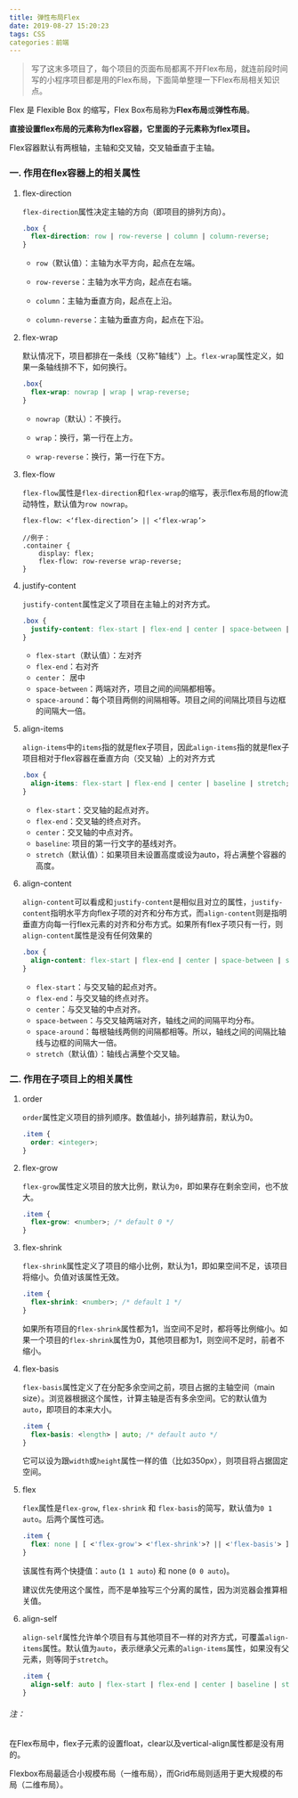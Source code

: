 ```yaml
---
title: 弹性布局Flex
date: 2019-08-27 15:20:23
tags: CSS
categories：前端
---
```


> 写了这末多项目了，每个项目的页面布局都离不开Flex布局，就连前段时间写的小程序项目都是用的Flex布局，下面简单整理一下Flex布局相关知识点。

Flex 是 Flexible Box 的缩写，Flex Box布局称为**Flex布局**或**弹性布局**。

**直接设置flex布局的元素称为flex容器，它里面的子元素称为flex项目。**

Flex容器默认有两根轴，主轴和交叉轴，交叉轴垂直于主轴。

### 一. 作用在flex容器上的相关属性

1. flex-direction

   `flex-direction`属性决定主轴的方向（即项目的排列方向）。

   ```css
   .box {
     flex-direction: row | row-reverse | column | column-reverse;
   }
   ```

   - `row`（默认值）：主轴为水平方向，起点在左端。

   - `row-reverse`：主轴为水平方向，起点在右端。

   - `column`：主轴为垂直方向，起点在上沿。

   - `column-reverse`：主轴为垂直方向，起点在下沿。

     

2. flex-wrap

   默认情况下，项目都排在一条线（又称"轴线"）上。`flex-wrap`属性定义，如果一条轴线排不下，如何换行。

   ```css
   .box{
     flex-wrap: nowrap | wrap | wrap-reverse;
   }
   ```

   - `nowrap`（默认）：不换行。

   - `wrap`：换行，第一行在上方。

   - `wrap-reverse`：换行，第一行在下方。

     

3. flex-flow

   `flex-flow`属性是`flex-direction`和`flex-wrap`的缩写，表示flex布局的flow流动特性，默认值为`row nowrap`。

   ```
   flex-flow: <‘flex-direction’> || <‘flex-wrap’>
   
   //例子：
   .container {
       display: flex;
       flex-flow: row-reverse wrap-reverse;
   }
   ```

4. justify-content 

   `justify-content`属性定义了项目在主轴上的对齐方式。

   ```css
   .box {
     justify-content: flex-start | flex-end | center | space-between | space-around;
   }
   ```

   - `flex-start`（默认值）：左对齐
   - `flex-end`：右对齐
   - `center`： 居中
   - `space-between`：两端对齐，项目之间的间隔都相等。
   - `space-around`：每个项目两侧的间隔相等。项目之间的间隔比项目与边框的间隔大一倍。

5. align-items

   `align-items`中的`items`指的就是flex子项目，因此`align-items`指的就是flex子项目相对于flex容器在垂直方向（交叉轴）上的对齐方式

   ```css
   .box {
     align-items: flex-start | flex-end | center | baseline | stretch;
   }
   ```

   - `flex-start`：交叉轴的起点对齐。
   - `flex-end`：交叉轴的终点对齐。
   - `center`：交叉轴的中点对齐。
   - `baseline`: 项目的第一行文字的基线对齐。
   - `stretch`（默认值）：如果项目未设置高度或设为auto，将占满整个容器的高度。

6. align-content

   `align-content`可以看成和`justify-content`是相似且对立的属性，`justify-content`指明水平方向flex子项的对齐和分布方式，而`align-content`则是指明垂直方向每一行flex元素的对齐和分布方式。如果所有flex子项只有一行，则`align-content`属性是没有任何效果的

   ```css
   .box {
     align-content: flex-start | flex-end | center | space-between | space-around | stretch;
   }
   ```

   - `flex-start`：与交叉轴的起点对齐。
   - `flex-end`：与交叉轴的终点对齐。
   - `center`：与交叉轴的中点对齐。
   - `space-between`：与交叉轴两端对齐，轴线之间的间隔平均分布。
   - `space-around`：每根轴线两侧的间隔都相等。所以，轴线之间的间隔比轴线与边框的间隔大一倍。
   - `stretch`（默认值）：轴线占满整个交叉轴。

### 二. 作用在子项目上的相关属性

1. order

   `order`属性定义项目的排列顺序。数值越小，排列越靠前，默认为0。

   ```css
   .item {
     order: <integer>;
   }
   ```

2. flex-grow

   `flex-grow`属性定义项目的放大比例，默认为`0`，即如果存在剩余空间，也不放大。

   ```css
   .item {
     flex-grow: <number>; /* default 0 */
   }
   ```

3. flex-shrink

   `flex-shrink`属性定义了项目的缩小比例，默认为1，即如果空间不足，该项目将缩小。负值对该属性无效。

   ```css
   .item {
     flex-shrink: <number>; /* default 1 */
   }
   ```

   如果所有项目的`flex-shrink`属性都为1，当空间不足时，都将等比例缩小。如果一个项目的`flex-shrink`属性为0，其他项目都为1，则空间不足时，前者不缩小。

   

4. flex-basis

   `flex-basis`属性定义了在分配多余空间之前，项目占据的主轴空间（main size）。浏览器根据这个属性，计算主轴是否有多余空间。它的默认值为`auto`，即项目的本来大小。

   ```css
   .item {
     flex-basis: <length> | auto; /* default auto */
   }
   ```

   它可以设为跟`width`或`height`属性一样的值（比如350px），则项目将占据固定空间。

   

5. flex

   `flex`属性是`flex-grow`, `flex-shrink` 和 `flex-basis`的简写，默认值为`0 1 auto`。后两个属性可选。

   ```css
   .item {
     flex: none | [ <'flex-grow'> <'flex-shrink'>? || <'flex-basis'> ]
   }
   ```

   该属性有两个快捷值：`auto` (`1 1 auto`) 和 none (`0 0 auto`)。

   建议优先使用这个属性，而不是单独写三个分离的属性，因为浏览器会推算相关值。

   

6. align-self

   `align-self`属性允许单个项目有与其他项目不一样的对齐方式，可覆盖`align-items`属性。默认值为`auto`，表示继承父元素的`align-items`属性，如果没有父元素，则等同于`stretch`。

   ```css
   .item {
     align-self: auto | flex-start | flex-end | center | baseline | stretch;
   }
   ```

###### 注：

在Flex布局中，flex子元素的设置float，clear以及vertical-align属性都是没有用的。

Flexbox布局最适合小规模布局（一维布局），而Grid布局则适用于更大规模的布局（二维布局）。

